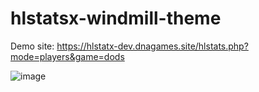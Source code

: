 # hlstatsx-windmill-theme

Demo site: https://hlstatx-dev.dnagames.site/hlstats.php?mode=players&game=dods

![image](https://github.com/user-attachments/assets/64f28a29-bde3-4cf6-9b81-50c2bde87e6a)
